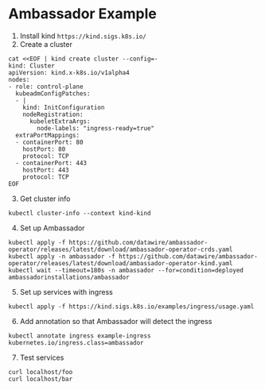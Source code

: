 # Ambassador Example

1. Install kind `https://kind.sigs.k8s.io/`
2. Create a cluster
```
cat <<EOF | kind create cluster --config=-
kind: Cluster
apiVersion: kind.x-k8s.io/v1alpha4
nodes:
- role: control-plane
  kubeadmConfigPatches:
  - |
    kind: InitConfiguration
    nodeRegistration:
      kubeletExtraArgs:
        node-labels: "ingress-ready=true"
  extraPortMappings:
  - containerPort: 80
    hostPort: 80
    protocol: TCP
  - containerPort: 443
    hostPort: 443
    protocol: TCP
EOF
```
3. Get cluster info
```
kubectl cluster-info --context kind-kind
```
4. Set up Ambassador
```
kubectl apply -f https://github.com/datawire/ambassador-operator/releases/latest/download/ambassador-operator-crds.yaml
kubectl apply -n ambassador -f https://github.com/datawire/ambassador-operator/releases/latest/download/ambassador-operator-kind.yaml
kubectl wait --timeout=180s -n ambassador --for=condition=deployed ambassadorinstallations/ambassador
```
5. Set up services with ingress
```
kubectl apply -f https://kind.sigs.k8s.io/examples/ingress/usage.yaml
```
6. Add annotation so that Ambassador will detect the ingress
```
kubectl annotate ingress example-ingress kubernetes.io/ingress.class=ambassador
```
7. Test services
```
curl localhost/foo
curl localhost/bar
```
